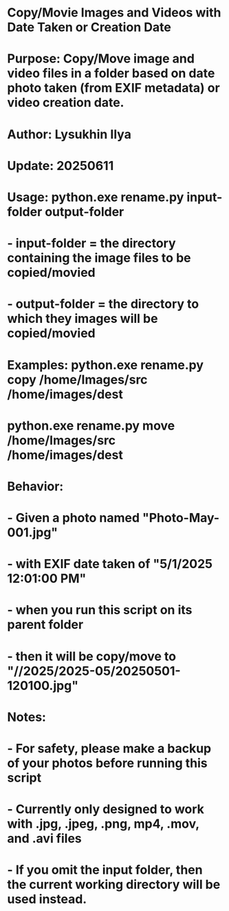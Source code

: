 # Copy/Movie Images and Videos with Date Taken or Creation Date

# Purpose: Copy/Move image and video files in a folder based on date photo taken (from EXIF metadata) or video creation date.

# Author: Lysukhin Ilya
# Update: 20250611

# Usage: python.exe rename.py input-folder output-folder
#   - input-folder = the directory containing the image files to be copied/movied
#   - output-folder =  the directory to which they images will be copied/movied

# Examples: python.exe rename.py copy /home/Images/src /home/images/dest
#           python.exe rename.py move /home/Images/src /home/images/dest

# Behavior:
#  - Given a photo named "Photo-May-001.jpg"  
#  - with EXIF date taken of "5/1/2025 12:01:00 PM"  
#  - when you run this script on its parent folder
#  - then it will be copy/move to "/<output-folder>/2025/2025-05/20250501-120100.jpg"

# Notes:
#   - For safety, please make a backup of your photos before running this script
#   - Currently only designed to work with .jpg, .jpeg, .png, mp4, .mov, and .avi files
#   - If you omit the input folder, then the current working directory will be used instead.
